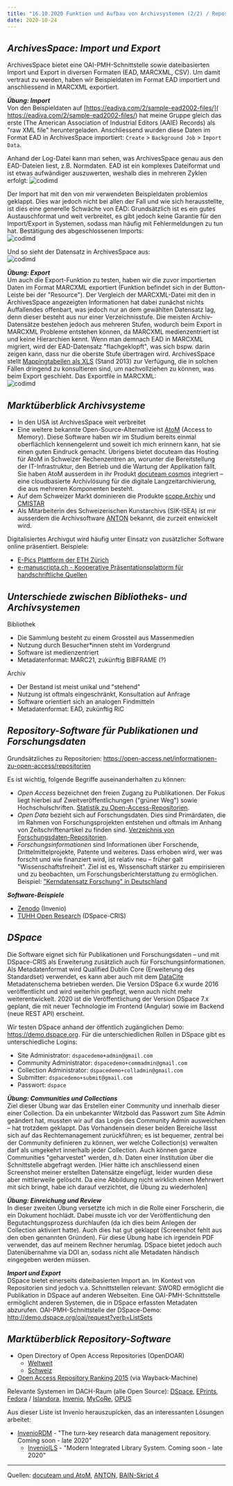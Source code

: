 ```yaml
---
title: "16.10.2020 Funktion und Aufbau von Archivsystemen (2/2) / Repository-Software für Publikationen und Forschungsdaten"
date: 2020-10-24
---
```


## *ArchivesSpace: Import und Export*

ArchivesSpace bietet eine OAI-PMH-Schnittstelle sowie dateibasierten Import und Export in diversen Formaten (EAD, MARCXML, CSV). Um damit vertraut zu werden, haben wir Beispieldaten im Format EAD importiert und anschliessend in MARCXML exportiert.  

***Übung: Import***  
Von den Beispieldaten auf [https://eadiva.com/2/sample-ead2002-files/]( https://eadiva.com/2/sample-ead2002-files/) hat meine Gruppe gleich das erste (The American Association of Industrial Editors (AAIE) Records) als "raw XML file" heruntergeladen. Anschliessend wurden diese Daten im Format EAD in ArchivesSpace importiert: `Create` > `Background Job` > `Import Data`.  

Anhand der Log-Datei kann man sehen, was ArchivesSpace genau aus den EAD-Dateien liest, z.B. Normdaten. EAD ist ein komplexes Dateiformat und ist etwas aufwändiger auszuwerten, weshalb dies in mehreren Zyklen erfolgt:
![codimd]({{site.baseurl}}/images/archivesspace-log.png)  

Der Import hat mit den von mir verwendeten Beispieldaten problemlos geklappt. Dies war jedoch nicht bei allen der Fall und wie sich herausstellte, ist dies eine generelle Schwäche von EAD: Grundsätzlich ist es ein gutes Austauschformat und weit verbreitet, es gibt jedoch keine Garantie für den Import/Export in Systemen, sodass man häufig mit Fehlermeldungen zu tun hat. Bestätigung des abgeschlossenen Imports:  
![codimd]({{site.baseurl}}/images/archivesspace-job.png)  

Und so sieht der Datensatz in ArchivesSpace aus:  
![codimd]({{site.baseurl}}/images/archivesspace-import.png)  

***Übung: Export***  
Um auch die Export-Funktion zu testen, haben wir die zuvor importierten Daten im Format MARCXML exportiert (Funktion befindet sich in der Button-Leiste bei der "Resource"). Der Vergleich der MARCXML-Datei mit den in ArchivesSpace angezeigten Informationen hat dabei zunächst nichts Auffallendes offenbart, was jedoch nur an dem gewählten Datensatz lag, denn dieser besteht aus nur einer Verzeichnisstufe. Die meisten Archiv-Datensätze bestehen jedoch aus mehreren Stufen, wodurch beim Export in MARCXML Probleme entstehen können, da MARCXML medienzentriert ist und keine Hierarchien kennt. Wenn man demnach EAD in MARCXML migriert, wird der EAD-Datensatz "flachgeklopft", was sich bspw. darin zeigen kann, dass nur die oberste Stufe übertragen wird. ArchivesSpace stellt [Mappingtabellen als XLS]( https://archivesspace.org/using-archivesspace/migration-tools-and-data-mapping) (Stand 2013) zur Verfügung, die in solchen Fällen dringend zu konsultieren sind, um nachvollziehen zu können, was beim Export geschieht. Das Exportfile in MARCXML:  
![codimd]({{site.baseurl}}/images/archivesspace-export.png)  

## *Marktüberblick Archivsysteme*  

* In den USA ist ArchivesSpace weit verbreitet
* Eine weitere bekannte Open-Source-Alternative ist [AtoM]( https://www.accesstomemory.org) (Access to Memory). Diese Software haben wir im Studium bereits einmal oberflächlich kennengelernt und soweit ich mich erinnern kann, hat sie einen guten Eindruck gemacht. Übrigens bietet docuteam das Hosting für AtoM in Schweizer Rechenzentren an, worunter die Bereitstellung der IT-Infrastruktur, den Betrieb und die Wartung der Applikation fällt. Sie haben AtoM ausserdem in ihr Produkt [docuteam cosmos]( https://www.docuteam.ch/angebot/digitales-archiv-docuteam-cosmos/) integriert – eine cloudbasierte Archivlösung für die digitale Langzeitarchivierung, die aus mehreren Komponenten besteht.
* Auf dem Schweizer Markt dominieren die Produkte [scope.Archiv](http://www.scope.ch) und [CMISTAR](https://www.cmiag.ch/cmistar)
* Als Mitarbeiterin des Schweizerischen Kunstarchivs (SIK-ISEA) ist mir ausserdem die Archivsoftware [ANTON]( https://www.anton.ch) bekannt, die zurzeit entwickelt wird. 

Digitalisiertes Archivgut wird häufig unter Einsatz von zusätzlicher Software online präsentiert. Beispiele:
* [E-Pics Plattform der ETH Zürich](https://www.e-pics.ethz.ch)
* [e-manuscripta.ch - Kooperative Präsentationsplattorm für handschriftliche Quellen](http://www.e-manuscripta.ch)

## *Unterschiede zwischen Bibliotheks- und Archivsystemen*  
 
Bibliothek  
* Die Sammlung besteht zu einem Grossteil aus Massenmedien
* Nutzung durch Besucher*innen steht im Vordergrund
* Software ist medienzentriert
* Metadatenformat: MARC21, zukünftig BIBFRAME (?)

Archiv
* Der Bestand ist meist unikal und "stehend"
* Nutzung ist oftmals eingeschränkt, Konsultation auf Anfrage
* Software orientiert sich an analogen Findmitteln
* Metadatenformat: EAD, zukünftig RiC

## *Repository-Software für Publikationen und Forschungsdaten*

Grundsätzliches zu Repositorien: https://open-access.net/informationen-zu-open-access/repositorien 

Es ist wichtig, folgende Begriffe auseinanderhalten zu können:  
* *Open Access* bezeichnet den freien Zugang zu Publikationen. Der Fokus liegt hierbei auf Zweitveröffentlichungen ("grüner Weg") sowie Hochschulschriften. [Statistik zu Open-Access-Repositorien]( https://v2.sherpa.ac.uk/view/repository_visualisations/1.html).
* *Open Data* bezieht sich auf Forschungsdaten. Dies sind Primärdaten, die im Rahmen von Forschungsprojekten entstehen und oftmals im Anhang von Zeitschriftenartikel zu finden sind. [Verzeichnis von Forschungsdaten-Repositorien]( https://www.re3data.org/search?query=).
* *Forschungsinformationen* sind Informationen über Forschende, Drittelmittelprojekte, Patente und weiteres. Dass erhoben wird, wer was forscht und wie finanziert wird, ist relativ neu – früher galt "Wissenschaftsfreiheit". Ziel ist es, Wissenschaft stärker zu empirisieren und zu beobachten, um Forschungsberichterstattung zu ermöglichen. Beispiel: ["Kerndatensatz Forschung" in Deutschland](https://kerndatensatz-forschung.de/version1/technisches_datenmodell/ER-Modell.html)

***Software-Beispiele***   
* [Zenodo](https://zenodo.org) (Invenio)
* [TUHH Open Research](https://tore.tuhh.de) (DSpace-CRIS)

## *DSpace*  
Die Software eignet sich für Publikationen und Forschungsdaten – und mit DSpace-CRIS als Erweiterung zusätzlich auch für Forschungsinformationen. Als Metadatenformat wird Qualified Dublin Core (Erweiterung des Standardset) verwendet, es kann aber auch mit dem [DataCite](https://schema.datacite.org/) Metadatenschema betrieben werden. Die Version DSpace 6.x wurde 2016 veröffentlicht und wird weiterhin gepflegt, wenn auch nicht mehr weiterentwickelt. 2020 ist die Veröffentlichung der Version DSpace 7.x geplant, die mit neuer Technologie im Frontend (Angular) sowie im Backend (neue REST API) erscheint.

Wir testen DSpace anhand der öffentlich zugänglichen Demo: https://demo.dspace.org. Für die unterschiedlichen Rollen in DSpace gibt es unterschiedliche Logins:
* Site Administrator: `dspacedemo+admin@gmail.com`
* Community Administrator: `dspacedemo+commadmin@gmail.com`
* Collection Administrator: `dspacedemo+colladmin@gmail.com`
* Submitter: `dspacedemo+submit@gmail.com`
* Passwort: `dspace`

***Übung: Communities und Collections***  
Ziel dieser Übung war das Erstellen einer Community und innerhalb dieser einer Collection. Da ein unbekannter Witzbold das Passwort zum Site Admin geändert hat, mussten wir auf das Login des Community Admin ausweichen – hat trotzdem geklappt. Das Vorhandensein dieser beiden Bereiche lässt sich auf das Rechtemanagement zurückführen; es ist bequemer, zentral bei der Community definieren zu können, wer welche Collection(s) verwalten darf als umgekehrt innerhalb jeder Collection. Auch können ganze Communities "geharvestet" werden, d.h. Daten einer Institution über die Schnittstelle abgefragt werden. [Hier hätte ich anschliessend einen Screenshot meiner erstellten Datensätze eingefügt, leider wurden diese aber mittlerweile gelöscht. Da eine Abbildung nicht wirklich einen Mehrwert mit sich bringt, habe ich darauf verzichtet, die Übung zu wiederholen]

***Übung: Einreichung und Review***  
In dieser zweiten Übung versetzte ich mich in die Rolle einer Forscherin, die ein Dokument hochlädt. Dabei musste ich vor der Veröffentlichung den Begutachtungsprozess durchlaufen (da ich dies beim Anlegen der Collection aktiviert hatte). Auch dies hat gut geklappt (Screenshot fehlt aus den oben genannten Gründen). Für diese Übung habe ich irgendein PDF verwendet, das auf meinem Rechner herumlag. DSpace bietet jedoch auch Datenübernahme via DOI an, sodass nicht alle Metadaten händisch eingegeben werden müssen.

***Import und Export***  
DSpace bietet einerseits dateibasierten Import an. Im Kontext von Repositorien sind jedoch v.a. Schnittstellen relevant: SWORD ermöglicht die Publikation in DSpace auf anderen Webseiten. Eine OAI-PMH-Schnittstelle ermöglicht anderen Systemen, die in DSpace erfassten Metadaten abzurufen. OAI-PMH-Schnittstelle der DSpace-Demo: http://demo.dspace.org/oai/request?verb=ListSets

## *Marktüberblick Repository-Software*  

* Open Directory of Open Access Repositories (OpenDOAR)
  * [Weltweit](https://v2.sherpa.ac.uk/view/repository_visualisations/1.html)
  * [Schweiz](https://v2.sherpa.ac.uk/view/repository_by_country/Switzerland.default.html)
* [Open Access Repository Ranking 2015](https://web.archive.org/web/20160110005003/http://repositoryranking.org/) (via Wayback-Machine)

Relevante Systemen im DACH-Raum (alle Open Source): [DSpace](https://www.dspace.org), [EPrints](https://www.eprints.org), [Fedora](http://fedorarepository.org) / [Islandora](https://islandora.ca), [Invenio](https://invenio-software.org), [MyCoRe](https://www.mycore.de), [OPUS](https://www.opus-repository.org)

Aus dieser Liste ist Invenio herauszupicken, das an interessanten Lösungen arbeitet:
* [InvenioRDM](https://invenio-software.org/products/rdm/) - "The turn-key research data management repository. Coming soon - late 2020"
  * [InvenioILS](https://invenio-software.org/products/ils/) - "Modern Integrated Library System. Coming soon - late 2020"

---

Quellen: [docuteam und AtoM]( https://www.docuteam.ch/angebot/digitales-archiv-docuteam-cosmos/atom-2/), [ANTON]( https://www.anton.ch), [BAIN-Skript 4]( https://bain.felixlohmeier.de/#/04_repository-software-fuer-publikationen-und-forschungsdaten)
